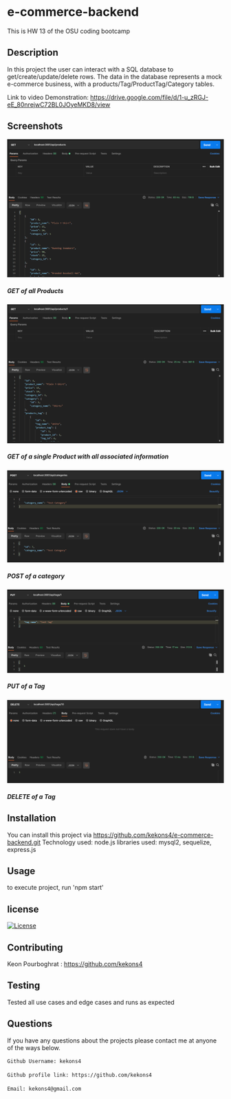 # e-commerce-backend
This is HW 13 of the OSU coding bootcamp

## Description

In this project the user can interact with a SQL database to get/create/update/delete
rows. The data in the database represents a mock e-commerce business, with a 
products/Tag/ProductTag/Category tables.

Link to video Demonstration: https://drive.google.com/file/d/1-u_zRGJ-eE_80nrejwC72BL0JOyeMKD8/view

## Screenshots

![Screenshot_one](/assets/screenshot_one.PNG)
##### GET of all Products

![Screenshot_two](/assets/screenshot_two.PNG)
##### GET of a single Product with all associated information

![Screenshot_three](/assets/screenshot_three.PNG)
##### POST of a category

![Screenshot_four](/assets/screenshot_four.PNG)
##### PUT of a Tag

![Screenshot_five](/assets/screenshot_five.png)
##### DELETE of a Tag

## Installation

You can install this project via https://github.com/kekons4/e-commerce-backend.git
Technology used: node.js
libraries used: mysql2, sequelize, express.js

## Usage

to execute project, run 'npm start'

## license

[![License](https://img.shields.io/badge/License-MIT-blue.svg)](https://opensource.org/licenses/MIT)

## Contributing

Keon Pourboghrat : https://github.com/kekons4

## Testing

Tested all use cases and edge cases and runs as expected

## Questions

If you have any questions about the projects please contact me at anyone of the ways below.

    Github Username: kekons4

    Github profile link: https://github.com/kekons4

    Email: kekons4@gmail.com
